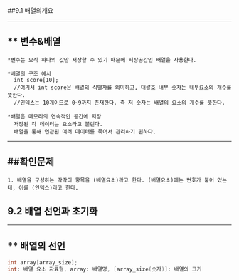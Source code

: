 ##9.1 배열의개요

---
** 변수&배열
---
```
*변수는 오직 하나의 값만 저장할 수 있기 때문에 저장공간인 배열을 사용한다.

*배열의 구조 예시
  int score[10];
  //여기서 int score은 배열의 식별자를 의미하고, 대괄호 내부 숫자는 내부요소의 개수를 뜻한다.
  //인덱스는 10개이므로 0~9까지 존재한다. 즉 저 숫자는 배열의 요소의 개수를 뜻한다.

*배열은 메모리의 연속적인 공간에 저장
  저장된 각 데이터는 요소라고 불린다.
  배열을 통해 연관된 여러 데이터를 묶어서 관리하기 편하다.
```

---
##확인문제
---
```
1. 배열을 구성하는 각각의 항목을 (배열요소)라고 한다. (배열요소)에는 번호가 붙어 있는데, 이를 (인덱스)라고 한다.
```


## 9.2 배열 선언과 초기화
---
** 배열의 선언
--
```c
int array[array_size];
int: 배열 요소 자료형, array: 배열명, [array_size(숫자)]: 배열의 크기
```
   
